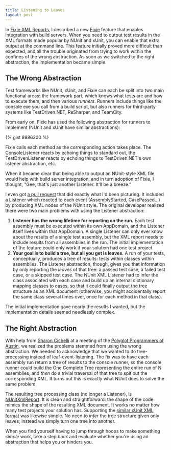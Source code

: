 ```yaml
---
title: Listening to Leaves
layout: post
---
```

In [Fixie XML Reports](https://patrick.lioi.net/2014/01/31/fixie-xml-reports/), I described a new [Fixie](https://github.com/fixie/fixie) feature that enables integration with build servers. When you need to output test results in the XML formats made popular by NUnit and xUnit, you can enable that extra output at the command line. This feature initially proved more difficult than expected, and all the trouble originated from trying to work within the confines of the wrong abstraction. As soon as we switched to the right abstraction, the implementation became simple.

## The Wrong Abstraction

Test frameworks like NUnit, xUnit, and Fixie can each be split into two main functional areas: the framework part, which knows what tests are and how to execute them, and then various _runners_. Runners include things like the console exe you call from a build script, but also runners for third-party systems like TestDriven.NET, ReSharper, and TeamCity.

From early on, Fixie has used the following abstraction for runners to implement (NUnit and xUnit have similar abstractions):

{% gist 8986300 %}

Fixie calls each method as the corresponding action takes place. The ConsoleListener reacts by echoing things to standard out, the TestDrivenListener reacts by echoing things to TestDriven.NET's own listener abstraction, etc.

When it became clear that being able to output an NUnit-style XML file would help with build server integration, and in turn adoption of Fixie, I thought, "Gee, that's just another Listener. It'll be a breeze.&#8221;

I even got [a pull request](https://github.com/fixie/fixie/commit/08c430fa38bbf811963932553b1f598dd29ec8ef) that did exactly what I'd been picturing. It included a Listener which reacted to each event (AssemblyStarted, CasePassed&#8230;) by producing XML nodes of the NUnit style. The original developer realized there were two main problems with using the Listener abstraction:

  1. **Listener has the wrong lifetime for reporting on the run.** Each test assembly must be executed within its own AppDomain, and the Listener itself lives within that AppDomain. A single Listener can only ever know about the results of a single test assembly, but the XML report needs to include results from all assemblies in the run. The initial implementation of the feature could only work if your solution had one test project.
  2. **Your goal is to build a tree, but all you get is leaves.** A run of your tests, conceptually, produces a tree of results: tests within classes within assemblies. The Listener abstraction, though, gives you that information by only reporting the _leaves_ of that tree: a passed test case, a failed test case, or a skipped test case. The NUnit XML Listener had to infer the class associated with each case and build up an internal dictionary mapping classes to cases, so that it could finally output the tree structure as an XML document (otherwise, you might accidentally report the same class several times over, once for each method in that class).

The initial implementation gave nearly the results I wanted, but the implementation details seemed needlessly complex.

## The Right Abstraction

With help from [Sharon Cichelli](https://lostechies.com/sharoncichelli/) at a meeting of the [Polyglot Programmers of Austin](http://austin.polyglotprogrammers.org/), we realized the problems stemmed from using the wrong abstraction. We needed to acknowledge that we wanted to do tree-processing instead of leaf-event-listening. The fix was to have each assembly run return a tree of results to the console runner, so the console runner could build the One Complete Tree representing the entire run of N assemblies, and _then_ do a trivial traversal of that tree to spit out the corresponding XML. It turns out this is exactly what NUnit does to solve the same problem.

The resulting tree processing class (no longer a Listener), is [NUnitXmlReport](https://github.com/fixie/fixie/blob/d7c712a5286772dc3829a74080fbb1e969b45546/src/Fixie/Reports/NUnitXmlReport.cs). It is clean and straightforward: the shape of the code mimics the shape of the resulting XML document. It works no matter how many test projects your solution has. Supporting the [similar xUnit XML format](https://github.com/fixie/fixie/blob/d7c712a5286772dc3829a74080fbb1e969b45546/src/Fixie/Reports/XUnitXmlReport.cs) was likewise simple. No need to _infer_ the tree structure given only leaves; instead we simply turn one tree into another.

When you find yourself having to jump through hoops to make something _simple_ work, take a step back and evaluate whether you're using an abstraction that helps you or hinders you.